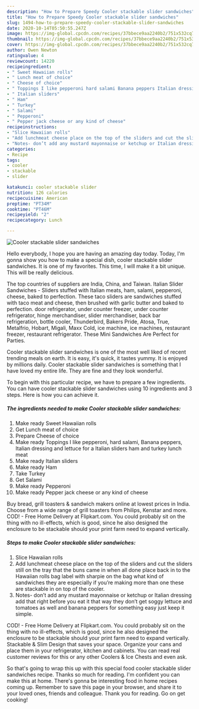 ```yaml
---
description: "How to Prepare Speedy Cooler stackable slider sandwiches"
title: "How to Prepare Speedy Cooler stackable slider sandwiches"
slug: 1494-how-to-prepare-speedy-cooler-stackable-slider-sandwiches
date: 2020-10-14T05:50:55.247Z
image: https://img-global.cpcdn.com/recipes/37bbece9aa2240b2/751x532cq70/cooler-stackable-slider-sandwiches-recipe-main-photo.jpg
thumbnail: https://img-global.cpcdn.com/recipes/37bbece9aa2240b2/751x532cq70/cooler-stackable-slider-sandwiches-recipe-main-photo.jpg
cover: https://img-global.cpcdn.com/recipes/37bbece9aa2240b2/751x532cq70/cooler-stackable-slider-sandwiches-recipe-main-photo.jpg
author: Owen Newton
ratingvalue: 4
reviewcount: 14220
recipeingredient:
- " Sweet Hawaiian rolls"
- " Lunch meat of choice"
- " Cheese of choice"
- " Toppings I like pepperoni hard salami Banana peppers Italian dressing and lettuce for a Italian sliders ham and turkey lunch meat"
- " Italian sliders"
- " Ham"
- " Turkey"
- " Salami"
- " Pepperoni"
- " Pepper jack cheese or any kind of cheese"
recipeinstructions:
- "Slice Hawaiian rolls"
- "Add lunchmeat cheese place on the top of the sliders and cut the sliders still on the tray that the buns came in when all done place back in to the Hawaiian rolls bag label with sharpie on the bag what kind of sandwiches they are especially if you’re making more than one these are stackable in on top of the cooler."
- "Notes- don’t add any mustard mayonnaise or ketchup or Italian dressing add that right before you eat it that way they don’t get soggy lettuce and tomatoes as well and banana peppers for something easy just keep it simple."
categories:
- Recipe
tags:
- cooler
- stackable
- slider

katakunci: cooler stackable slider 
nutrition: 126 calories
recipecuisine: American
preptime: "PT34M"
cooktime: "PT46M"
recipeyield: "2"
recipecategory: Lunch

---
```



![Cooler stackable slider sandwiches](https://img-global.cpcdn.com/recipes/37bbece9aa2240b2/751x532cq70/cooler-stackable-slider-sandwiches-recipe-main-photo.jpg)

Hello everybody, I hope you are having an amazing day today. Today, I'm gonna show you how to make a special dish, cooler stackable slider sandwiches. It is one of my favorites. This time, I will make it a bit unique. This will be really delicious.

The top countries of suppliers are India, China, and Taiwan. Italian Slider Sandwiches - Sliders stuffed with Italian meats, ham, salami, pepperoni, cheese, baked to perfection. These taco sliders are sandwiches stuffed with taco meat and cheese, then brushed with garlic butter and baked to perfection. door refrigerator, under counter freezer, under counter refrigerator, hinge merchandiser, slider merchandiser, back bar refrigeration, bottle cooler, Thunderbird, Bakers Pride, Atosa, True, Metalfrio, Hobart, Migali, Maxx Cold, ice machine, ice machines, restaurant freezer, restaurant refrigerator. These Mini Sandwiches Are Perfect for Parties.

Cooler stackable slider sandwiches is one of the most well liked of recent trending meals on earth. It is easy, it's quick, it tastes yummy. It is enjoyed by millions daily. Cooler stackable slider sandwiches is something that I have loved my entire life. They are fine and they look wonderful.


To begin with this particular recipe, we have to prepare a few ingredients. You can have cooler stackable slider sandwiches using 10 ingredients and 3 steps. Here is how you can achieve it.

<!--inarticleads1-->

##### The ingredients needed to make Cooler stackable slider sandwiches:

1. Make ready  Sweet Hawaiian rolls
1. Get  Lunch meat of choice
1. Prepare  Cheese of choice
1. Make ready  Toppings I like pepperoni, hard salami, Banana peppers, Italian dressing and lettuce for a Italian sliders ham and turkey lunch meat
1. Make ready  Italian sliders
1. Make ready  Ham
1. Take  Turkey
1. Get  Salami
1. Make ready  Pepperoni
1. Make ready  Pepper jack cheese or any kind of cheese


Buy bread, grill toasters &amp; sandwich makers online at lowest prices in India. Choose from a wide range of grill toasters from Philips, Kenstar and more. COD! - Free Home Delivery at Flipkart.com. You could probably sit on the thing with no ill-effects, which is good, since he also designed the enclosure to be stackable should your print farm need to expand vertically. 

<!--inarticleads2-->

##### Steps to make Cooler stackable slider sandwiches:

1. Slice Hawaiian rolls
1. Add lunchmeat cheese place on the top of the sliders and cut the sliders still on the tray that the buns came in when all done place back in to the Hawaiian rolls bag label with sharpie on the bag what kind of sandwiches they are especially if you’re making more than one these are stackable in on top of the cooler.
1. Notes- don’t add any mustard mayonnaise or ketchup or Italian dressing add that right before you eat it that way they don’t get soggy lettuce and tomatoes as well and banana peppers for something easy just keep it simple.


COD! - Free Home Delivery at Flipkart.com. You could probably sit on the thing with no ill-effects, which is good, since he also designed the enclosure to be stackable should your print farm need to expand vertically. Stackable &amp; Slim Design that saves your space. Organize your cans and place them in your refrigerator, kitchen and cabinets. You can read real customer reviews for this or any other Coolers &amp; Ice Chests and even ask. 

So that's going to wrap this up with this special food cooler stackable slider sandwiches recipe. Thanks so much for reading. I'm confident you can make this at home. There's gonna be interesting food in home recipes coming up. Remember to save this page in your browser, and share it to your loved ones, friends and colleague. Thank you for reading. Go on get cooking!
